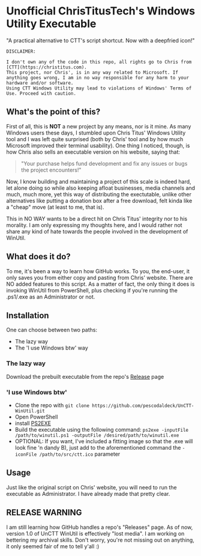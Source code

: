  # Unofficial ChrisTitusTech's Windows Utility Executable
 "A practical alternative to CTT's script shortcut. Now with a deepfried icon!"

 ```
DISCLAIMER:

I don't own any of the code in this repo, all rights go to Chris from [CTT](https://christitus.com).
This project, nor Chris', is in any way related to Microsoft. If anything goes wrong, I am in no way responsible for any harm to your hardware and/or software.
Using CTT Windows Utility may lead to violations of Windows' Terms of Use. Proceed with caution.
 ```

 ## What's the point of this?
 First of all, this is **NOT** a new project by any means, nor is it mine.
 As many Windows users these days, I stumbled upon Chris Titus' Windows Utility tool and I was left quite surprised (both by Chris' tool and by how much Microsoft improved their terminal usability).
 One thing I noticed, though, is how Chris also sells an executable version on his website, saying that:

 > "Your purchase helps fund development and fix any issues or bugs the project encounters!"

 Now, I know building and maintaining a project of this scale is indeed hard, let alone doing so while also keeping afloat businesses, media channels and much, much more,
 yet this way of distributing the exectutable, unlike other alternatives like putting a donation box after a free download, felt kinda like a "cheap" move (at least to me, that is).

 This in NO WAY wants to be a direct hit on Chris Titus' integrity nor to his morality. I am only expressing my thoughts here, and I would rather not share
 any kind of hate towards the people involved in the development of WinUtil.

 ## What does it do?
 To me, it's been a way to learn how GitHub works.
 To you, the end-user, it only saves you from either copy and pasting from Chris' website.
 There are NO added features to this script. As a matter of fact, the only thing it does is invoking WinUtil from PowerShell,
 plus checking if you're running the .ps1/.exe as an Administrator or not.

 ## Installation
 One can choose between two paths:
 + The lazy way
 + The 'I use Windows btw' way
 
 ### The lazy way
 Download the prebuilt executable from the repo's [Release](https://github.com/pescodaldeck/UnCTT-WinUtil/releases) page

 ### 'I use Windows btw'
 + Clone the repo with `git clone https://github.com/pescodaldeck/UnCTT-WinUtil.git`
 + Open PowerShell
 + install [PS2EXE](https://www.powershellgallery.com/packages/ps2exe/1.0.4)
 + Build the executable using the following command: `ps2exe -inputFile /path/to/winutil.ps1 -outputFile /desired/path/to/winutil.exe`
 + OPTIONAL: If you want, I've included a fitting image so that the .exe will look fine 'n dandy B), just add to the aforementioned command the `-iconFile /path/to/src/ctt.ico` parameter

 ## Usage
 Just like the original script on Chris' website, you will need to run the executable as Administrator.
 I have already made that pretty clear.

 ## RELEASE WARNING
 I am still learning how GitHub handles a repo's "Releases" page. As of now, version 1.0 of UnCTT WinUtil is effectively "lost media". I am working on bettering my archival skills.
 Don't worry, you're not missing out on anything, it only seemed fair of me to tell y'all :)
 
